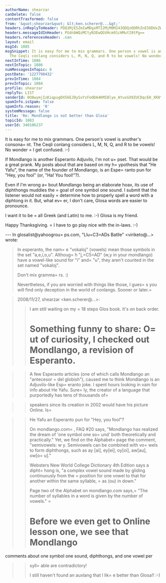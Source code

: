 ```yaml
---
authorName: shearzar
canDelete: false
contentTrasformed: false
from: '&quot;shearzar&quot; &lt;ken.scherer@...&gt;'
headers.inReplyToHeader: PDQ1MjE5ZmIwMDgxMTI2MjM0M243ODQzODRhZnE5ODUxZWRkNzg1MjdmYzg1QG1haWwuZ21haWwuY29tPg==
headers.messageIdInHeader: PGdnbWQzMCtyN3EwQGVHcm91cHMuY29tPg==
headers.referencesHeader: .nan
layout: email
msgId: 1085
msgSnippet: It is easy for me to mix grammars. One person s vowel is another s consonant.
  The Ceqli conlang considers L, M, N, Q, and R to be vowels! No wonder I get
nextInTime: 1086
nextInTopic: 1086
numMessagesInTopic: 8
postDate: '1227798432'
prevInTime: 1084
prevInTopic: 1084
profile: shearzar
replyTo: LIST
senderId: 0O8wymjIxKiqpugDX56EJDySxYzFoODA4KMI8lye_AYuxGX9ZUCDqcEH_XR8Yy7M4qRnRVVs8HgO_wsLkK4vzNUwnkyAftgFqdwt
spamInfo.isSpam: false
spamInfo.reason: '0'
systemMessage: false
title: 'Re: Mondlango is not better than Glosa'
topicId: 1083
userId: 340106237
---
```


It is easy for me to mix grammars. One person's vowel is another's 
consona=
nt. The Ceqli conlang considers L, M, N, Q, and R to be 
vowels! No wonder =
I get confused. :-) 

If Mondlango is another Esperanto Adjuvilo, I'm not u=
pset.  That 
would be a great prank. My posts about that are based on my 
h=
ypothesis that "He Yafu", the name of the founder of Mondlango, is 
an Espe=
ranto pun for "Hey, you fool" (or, "Ha! You fool!"?). 

Even if I'm wrong a=
bout Mondlango being an elaborate hoax, its use of 
diphthongs muddies the =
goal of one symbol one sound. I submit that 
the listener would not easily =
determine how to properly spell a word 
with a diphtong in it. But, what ev=
er, I don't care, Glosa words are 
easier to pronounce.  

I want it to be =
all Greek (and Latin) to me. :-)  Glosa is my friend.

Happy Thanksgiving. =
I have to go play nice with the in-laws. :-)

 

--- In glosalist@yahoogrou=
ps.com, "Llu=C3=ADs Batlle" <viriketo@...> wrote:
>
> In esperanto, the nam=
e "vokaloj" (vowels) mean those symbols in the
> set "a,e,i,o,u".
> Althoug=
h "j,=C5=AD" (w,y in your mondlango) have a vowel-like sound 
for "i"
> and=
 "u", they aren't counted in the set named "vokaloj".
> 
> Don't mix gramma=
rs. :)
> 
> Nevertheless, if you are worried with things like those, I gues=
s you
> will find only deception in the world of conlangs. Sooner or later.=

> 
> 2008/11/27, shearzar <ken.scherer@...>:
> > I am still waiting on my =
18 steps Glos book. It's on back order.
> >
> > Something funny to share: O=
ut of curiosity, I checked out 
Mondlango,
> > a revision of Esperanto.
> >=

> > A few Esperanto articles (one of which calls Mondlango 
an "antecesor
=
> > del globish"), caused me to think Mondlango is an Adjuvilo-like
> > Esp=
eranto joke.
> > I spent hours looking in vain for info about He Yafu. Sure=
ly, the
> > creator of a language that purportedly has tens of thousands of=

> > speakers since its creation in 2002 would have his picture 
Online. Is=

> > He Yafu an Esperanto pun for "Hey, you fool"?
> >
> > On mondlango.com=
, FAQ #20 says, "Mondlango has realized the dream
> > of 'one symbol one so=
und' both theoretically and practically." 
Yet,
> > we find on the Alphabet=
 page the comment, "semivowels: w y.
> > Semivowels can be combined with vo=
wels to form diphthongs, such 
as ay
> > [ai], ey[ei], oy[oi], aw[au], ow[o=
u]."
> >
> > Websters New World College Dictionary 4th Edition says a dipht=
hong
> > is, "a complex vowel sound made by gliding continuously from the
>=
 > position for one vowel to that for another within the same 
syllable,
> =
> as (ou) in down."
> >
> > Page two of the Alphabet on mondlango.com says,=
 "The number of
> > syllables in a word is given by the number of vowels."
=
> >
> > Before we even get to Online lesson one, we see that Mondlango
> > =
comments about one symbol one sound, diphthongs, and one vowel per
> > syll=
able are contradictory!
> >
> > I still haven't found an auxlang that I lik=
e better than 
Glosa!! :-)
> >
> >
>



